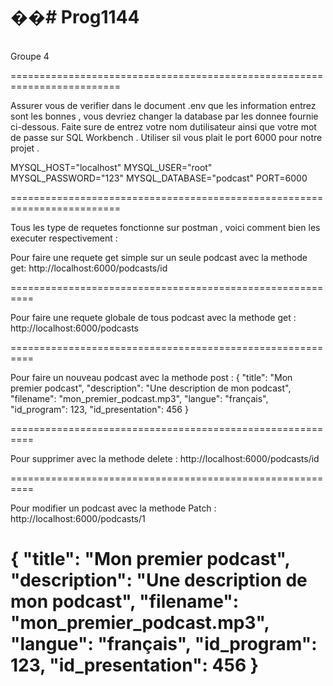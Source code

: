 ��#   P r o g 1 1 4 4 
 
=========================================================================
<br> Groupe 4 

=========================================================================



Assurer vous de verifier dans le document .env que les information entrez sont les bonnes , vous devriez changer la database par les donnee fournie ci-dessous. Faite sure de entrez votre nom dutilisateur ainsi que votre mot de passe sur SQL Workbench . Utiliser sil vous plait le port 6000 pour notre projet . 
<br>

MYSQL_HOST="localhost"
MYSQL_USER="root"
MYSQL_PASSWORD="123"
MYSQL_DATABASE="podcast"
PORT=6000


=========================================================================


Tous les type de requetes fonctionne sur postman , voici comment bien les executer respectivement : 


Pour faire une requete get simple sur un seule podcast avec la methode get:
http://localhost:6000/podcasts/id


==========================================================


Pour faire une requete globale de tous podcast avec la methode get :
http://localhost:6000/podcasts



==========================================================



Pour faire un nouveau podcast avec la methode post : 
{
  "title": "Mon premier podcast",
  "description": "Une description de mon podcast",
  "filename": "mon_premier_podcast.mp3",
  "langue": "français",
  "id_program": 123,
  "id_presentation": 456
}


==========================================================

Pour supprimer avec la methode delete :
http://localhost:6000/podcasts/id


==========================================================

Pour modifier un podcast avec la methode Patch : 
http://localhost:6000/podcasts/1

{
  "title": "Mon premier podcast",
  "description": "Une description de mon podcast",
  "filename": "mon_premier_podcast.mp3",
  "langue": "français",
  "id_program": 123,
  "id_presentation": 456
}
<br>
==========================================================
